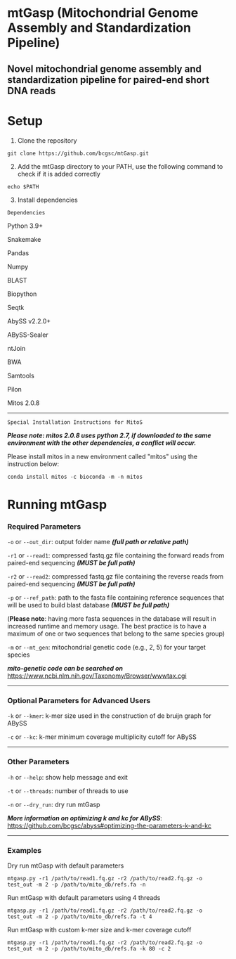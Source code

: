 # mtGasp (Mitochondrial Genome Assembly and Standardization Pipeline)



## Novel mitochondrial genome assembly and standardization pipeline for paired-end short DNA reads



# Setup
1. Clone the repository

```
git clone https://github.com/bcgsc/mtGasp.git
```
2. Add the mtGasp directory to your PATH, use the following command to check if it is added correctly

```
echo $PATH
```


3. Install dependencies



``` Dependencies ```

Python 3.9+

Snakemake 

Pandas 

Numpy 

BLAST 

Biopython 

Seqtk 

AbySS v2.2.0+

ABySS-Sealer 

ntJoin

BWA 

Samtools 

Pilon 

Mitos 2.0.8


---

```Special Installation Instructions for MitoS```

***Please note: mitos 2.0.8 uses python 2.7, if downloaded to the same environment with the other dependencies, a conflict will occur.***

Please install mitos in a new environment called "mitos" using the instruction below:

```
conda install mitos -c bioconda -m -n mitos
```


# Running mtGasp

### Required Parameters 

`-o` or `--out_dir`: output folder name ***(full path or relative path)***

`-r1` or `--read1`: compressed fastq.gz file containing the forward reads from paired-end sequencing ***(MUST be full path)***

`-r2` or `--read2`: compressed fastq.gz file containing the reverse reads from paired-end sequencing ***(MUST be full path)***


`-p` or `--ref_path`: path to the fasta file containing reference sequences that will be used to build blast database ***(MUST be full path)***

(**Please note**: having more fasta sequences in the database will result in increased runtime and memory usage. The best practice is to have a maximum of one or two sequences that belong to the same species group)

`-m` or `--mt_gen`: mitochondrial genetic code (e.g., 2, 5) for your target species

***mito-genetic code can be searched on*** https://www.ncbi.nlm.nih.gov/Taxonomy/Browser/wwwtax.cgi

---
###  Optional Parameters for Advanced Users

`-k` or `--kmer`: k-mer size used in the construction of de bruijn graph for ABySS

`-c` or `--kc`: k-mer minimum coverage multiplicity cutoff for ABySS
 
---

### Other Parameters

`-h` or `--help`: show help message and exit

`-t` or `--threads`: number of threads to use

`-n` or `--dry_run`: dry run mtGasp
    


***More information on optimizing k and kc for ABySS***: https://github.com/bcgsc/abyss#optimizing-the-parameters-k-and-kc

---
### Examples

Dry run mtGasp with default parameters

    
```
mtgasp.py -r1 /path/to/read1.fq.gz -r2 /path/to/read2.fq.gz -o test_out -m 2 -p /path/to/mito_db/refs.fa -n
```

Run mtGasp with default parameters using 4 threads

```
mtgasp.py -r1 /path/to/read1.fq.gz -r2 /path/to/read2.fq.gz -o test_out -m 2 -p /path/to/mito_db/refs.fa -t 4
```

Run mtGasp with custom k-mer size and k-mer coverage cutoff

```
mtgasp.py -r1 /path/to/read1.fq.gz -r2 /path/to/read2.fq.gz -o test_out -m 2 -p /path/to/mito_db/refs.fa -k 80 -c 2
```
